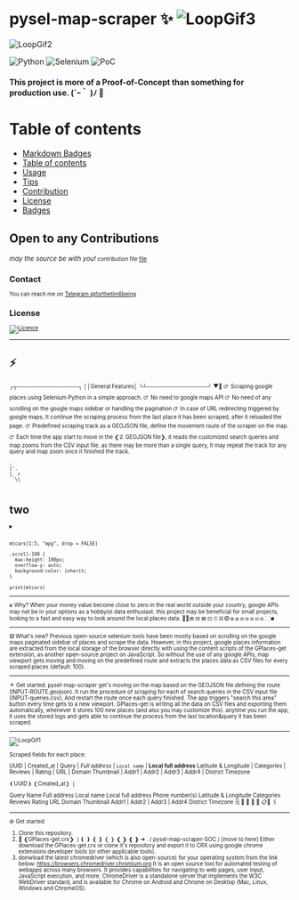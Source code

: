 # pysel-map-scraper   ✨ ![LoopGif3](https://cultofthepartyparrot.com/parrots/hd/parrot.gif)




![LoopGif2](https://media.giphy.com/media/sltXBTQh2ogIFYwNNk/giphy.gif)



![Python](https://img.shields.io/badge/python-3670A0?style=for-the-badge&logo=python&logoColor=ffdd54)
![Selenium](https://img.shields.io/badge/-selenium-%43B02A?style=for-the-badge&logo=selenium&logoColor=white)
![PoC](https://img.shields.io/badge/PoC-Proof--of--Concept-3EE9A1?style=for-the-badge&logo=selenium&logoColor=white) 

#### This project is more of a Proof-of-Concept than something for production use.  (´ｰ｀ )ﾉ 🔫

# Table of contents
- [Markdown Badges](#markdown-badges)
- [Table of contents](#table-of-contents)
- [Usage](#usage)
- [Tips](#tips)
- [Contribution](#contribution)
- [License](#license)
- [Badges](#badges)


## Open to any Contributions

<small>_may the source be with you!_<small>
contribution file [file](./CONTRIBUTING.md)


## Contact

You can reach me on [Telegram @forthetim6being](https://t.me/forthetim6being)

## License

[![Licence](https://img.shields.io/github/license/mmshooreshi/pysel-map-scraper-POC?style=for-the-badge)](./LICENSE)
<hr>


                  
#   ⚡                      
┌┬────────────────┐
││General Features│
└┴────────────────┘
 ▼🚶
 🜚 Scraping google places using Selenium Python in a simple approach.
 🜚 No need to google maps API
 🜚 No need of any scrolling on the google maps sidebar or handling the pagination
 🜚 In case of URL redirecting triggered by google maps, It continue the scraping process from the last place it has been scraped, after it reloaded the page.
 🜚 Predefined scraping track as a GEOJSON file, define the movement route of the scraper on the map.
 🜚 Each time the app start to move in the ❮☡ GEOJSON file❯, it reads the customized search queries and map zooms from the CSV input file. as there may be more than a single query, It may repeat the track for any query and map zoom once it finished the track.

```
,
|'.
|_ r
  ⁮\\
   `
```

 
# two

<details>
 <summary>
  <p> 
 
   
   
  </p>
 </summary>
<p>

 
</p>
</details>





```{r df-drop-ok, class.source="bg-success"}
mtcars[1:5, "mpg", drop = FALSE]
```



```{css, echo=FALSE}
.scroll-100 {
  max-height: 100px;
  overflow-y: auto;
  background-color: inherit;
}
```

```{r, class.output="scroll-100"}
print(mtcars)
```
 
---

⧆ Why?
When your money value become close to zero in the real world outside your country, google APIs may not be in your options as a hobbyist data enthusiast.
this project may be beneficial for small projects, looking to a fast and easy way to look around the local places data. 💸🔰⊞ ⊟ ⊠ ⊡ ⚿ ⛝ ❎ ⟎ ⟏ ⧄ ⧅ ⧆ ⧇ ⧈ ⸬☻ 

---

⚅ What's new?
Previous open-source selenium tools have been mostly based on scrolling on the google maps paginated sidebar of places and scrape the data. However, in this project, google places information are extracted from the local storage of the browser directly with using the content scripts of the GPlaces-get extension, as another open-source project on JavaScript. So without the use of any google APIs, map viewport gets moving and moving on the predefined route and extracts the places data as CSV files for every <n> scraped places (default: 100).

---

 ＊ Get started:
pysel-map-scraper get's moving on the map based on the GEOJSON file defining the route (INPUT-ROUTE.geojson). It run the procedure of scraping for each of search queries in the CSV input file (INPUT-queries.csv), And restart the route once each query finished. The app triggers "search this area" button every time gets to a new viewport. GPlaces-get is writing all the data on CSV files and exporting them automatically, whenever it stores 100 new places (and also you may customize this).
anytime you run the app, it uses the stored logs and gets able to continue the process from the last location&query it has been scraped.  

---

![LoopGif1](https://media.giphy.com/media/D1BbNdibKVeuBZAAJT/giphy.gif)

 Scraped fields for each place:

 UUID | Created_at | Query | *Full address* | `Local name` | **Local full address**
 Latitude & Longitude | Categories | Reviews | Rating | URL | Domain
 Thumbnail | Addr1 | Addr2 | Addr3 | Addr4 | District
 Timezone
 
 ❨UUID❩
❬Created_at❭
❲  

Query
Name
Full address
Local name
Local full address
Phone number(s)
Latitude & Longitude
Categories
Reviews
Rating
URL
Domain
Thumbnail
Addr1 | Addr2 | Addr3 | Addr4
District
Timezone
🗒 📓 📔 📝 📒 📋📎 🖇

---
 ⚙
Get started
1. Clone this repository.
2. 📎 ❮GPlaces-get.crx❯ ❳❪ ❫ ❴ ❵ ❬ ❭ ❮ ❯ ❰ ❱  ➜  . / pysel-map-scraper-SOC / [move to here]
Either download the GPlaces-get.crx or clone it's repository and export it to CRX using google chrome extensions developer tools (or other applicable tools).
3. donwload the latest chromedriver (which is also open-source) for your operating system from the link below:
https://browsers.chromedriver.chromium.org
It is an open source tool for automated testing of webapps across many browsers. It provides capabilities for navigating to web pages, user input, JavaScript execution, and more.  ChromeDriver is a standalone server that implements the W3C WebDriver standard, and is available for Chrome on Android and Chrome on Desktop (Mac, Linux, Windows and ChromeOS).
